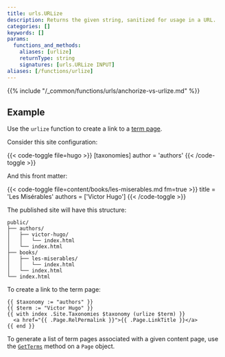 ```yaml
---
title: urls.URLize
description: Returns the given string, sanitized for usage in a URL.
categories: []
keywords: []
params:
  functions_and_methods:
    aliases: [urlize]
    returnType: string
    signatures: [urls.URLize INPUT]
aliases: [/functions/urlize]
---
```


{{% include "/_common/functions/urls/anchorize-vs-urlize.md" %}}

## Example

Use the `urlize` function to create a link to a [term page](g).

Consider this site configuration:

{{< code-toggle file=hugo >}}
[taxonomies]
author = 'authors'
{{< /code-toggle >}}

And this front matter:

{{< code-toggle file=content/books/les-miserables.md fm=true >}}
title = 'Les Misérables'
authors = ['Victor Hugo']
{{< /code-toggle >}}

The published site will have this structure:

```text
public/
├── authors/
│   ├── victor-hugo/
│   │   └── index.html
│   └── index.html
├── books/
│   ├── les-miserables/
│   │   └── index.html
│   └── index.html
└── index.html
```

To create a link to the term page:

```go-html-template
{{ $taxonomy := "authors" }}
{{ $term := "Victor Hugo" }}
{{ with index .Site.Taxonomies $taxonomy (urlize $term) }}
  <a href="{{ .Page.RelPermalink }}">{{ .Page.LinkTitle }}</a>
{{ end }}
```

To generate a list of term pages associated with a given content page, use the [`GetTerms`] method on a `Page` object.

[`GetTerms`]: /methods/page/getterms/
